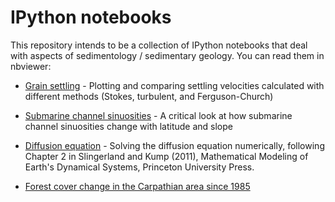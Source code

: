 IPython notebooks
=======================
This repository intends to be a collection of IPython notebooks that deal with aspects of sedimentology / sedimentary geology. You can read them in nbviewer:

- [Grain settling](http://nbviewer.org/github/zsylvester/notebooks/blob/master/grain_settling.ipynb) - Plotting and comparing settling velocities calculated with different methods (Stokes, turbulent, and Ferguson-Church)

- [Submarine channel sinuosities](http://nbviewer.org/github/zsylvester/notebooks/blob/master/channel_sinuosities.ipynb) - A critical look at how submarine channel sinuosities change with latitude and slope

- [Diffusion equation](http://nbviewer.org/github/zsylvester/notebooks/blob/master/diffusion_equation.ipynb) - Solving the diffusion equation numerically, following Chapter 2 in Slingerland and Kump (2011), Mathematical Modeling of Earth's Dynamical Systems, Princeton University Press.

- [Forest cover change in the Carpathian area since 1985](http://nbviewer.org/github/zsylvester/notebooks/blob/master/Forest_cover_change_in_Eastern_Europe.ipynb)
